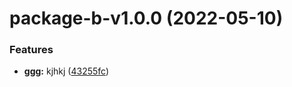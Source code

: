 # package-b-v1.0.0 (2022-05-10)


### Features

* **ggg:** kjhkj ([43255fc](https://github.com/dinujubd/semantic-monorepo/commit/43255fc0cc1299fa51e2b33752000fa49ce1c5e3))
